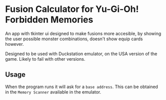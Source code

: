 # Fusion Calculator for Yu-Gi-Oh! Forbidden Memories

An app with tkinter ui designed to make fusions more accesible, by showing the user
possible monster combinations, doesn't show equip cards however.

Designed to be used with Duckstation emulator, on the USA version of the game. Likely
to fail with other versions.

## Usage

When the program runs it will ask for a `base address`. This can be obtained in the 
`Memory Scanner` available in the emulator.
